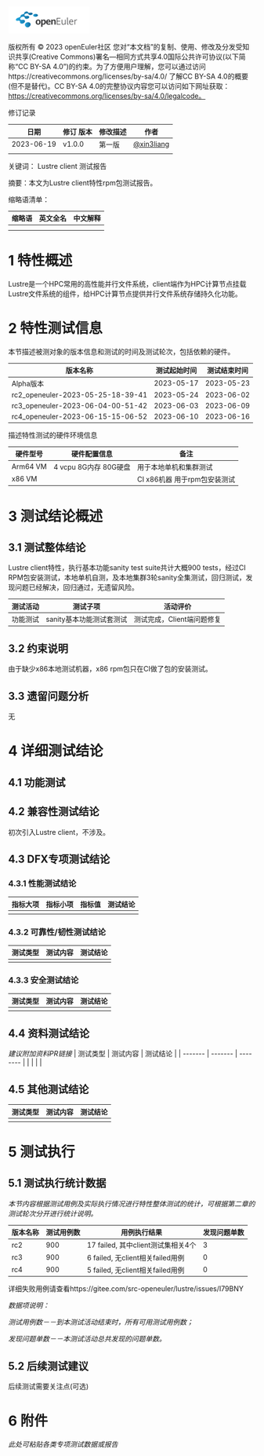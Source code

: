 ![avatar](../../images/openEuler.png)


版权所有 © 2023  openEuler社区
 您对“本文档”的复制、使用、修改及分发受知识共享(Creative Commons)署名—相同方式共享4.0国际公共许可协议(以下简称“CC BY-SA 4.0”)的约束。为了方便用户理解，您可以通过访问https://creativecommons.org/licenses/by-sa/4.0/ 了解CC BY-SA 4.0的概要 (但不是替代)。CC BY-SA 4.0的完整协议内容您可以访问如下网址获取：https://creativecommons.org/licenses/by-sa/4.0/legalcode。

修订记录

| 日期 | 修订   版本 | 修改描述 | 作者 |
| ---- | ----------- | -------- | ---- |
| 2023-06-19 | v1.0.0 | 第一版 | [@xin3liang](https://gitee.com/xin3liang) |
|      |             |          |      |

关键词： Lustre client 测试报告

摘要：本文为Lustre client特性rpm包测试报告。


缩略语清单：

| 缩略语 | 英文全名 | 中文解释 |
| ------ | -------- | -------- |
|        |          |          |
|        |          |          |

# 1     特性概述

Lustre是一个HPC常用的高性能并行文件系统，client端作为HPC计算节点挂载Lustre文件系统的组件，给HPC计算节点提供并行文件系统存储持久化功能。

# 2     特性测试信息

本节描述被测对象的版本信息和测试的时间及测试轮次，包括依赖的硬件。

| 版本名称 | 测试起始时间 | 测试结束时间 |
| -------- | ------------ | ------------ |
| Alpha版本 | 2023-05-17 | 2023-05-23 |
| rc2_openeuler-2023-05-25-18-39-41 | 2023-05-24 | 2023-06-02 |
| rc3_openeuler-2023-06-04-00-51-42 | 2023-06-03 | 2023-06-09 |
| rc4_openeuler-2023-06-15-15-06-52 | 2023-06-10 | 2023-06-16 |


描述特性测试的硬件环境信息

| 硬件型号 | 硬件配置信息 | 备注 |
| -------- | ------------ | ---- |
| Arm64 VM | 4 vcpu 8G内存 80G硬盘 |  用于本地单机和集群测试 |
| x86 VM | | CI x86机器 用于rpm包安装测试 |


# 3     测试结论概述

## 3.1   测试整体结论

Lustre client特性，执行基本功能sanity test suite共计大概900 tests，经过CI RPM包安装测试，本地单机自测，及本地集群3轮sanity全集测试，回归测试，发现问题已经解决，回归通过，无遗留风险。


| 测试活动 | 测试子项 | 活动评价 |
| ------- | -------- | ------- |
| 功能测试 | sanity基本功能测试套测试 | 测试完成，Client端问题修复 |


## 3.2   约束说明

由于缺少x86本地测试机器，x86 rpm包只在CI做了包的安装测试。

## 3.3   遗留问题分析

无

# 4 详细测试结论

## 4.1 功能测试


## 4.2 兼容性测试结论

初次引入Lustre client，不涉及。

## 4.3 DFX专项测试结论

### 4.3.1 性能测试结论

| 指标大项 | 指标小项 | 指标值 | 测试结论 |
| ------- | ------- | ------ | ------- |
|         |         |        |         |

### 4.3.2 可靠性/韧性测试结论

| 测试类型 | 测试内容 | 测试结论 |
| ------- | ------- | -------- |
|         |         |          |

### 4.3.3 安全测试结论

| 测试类型 | 测试内容 | 测试结论 |
| ------- | ------- | -------- |
|         |         |          |

## 4.4 资料测试结论
*建议附加资料PR链接*
| 测试类型 | 测试内容 | 测试结论 |
| ------- | ------- | -------- |
|         |         |          |

## 4.5 其他测试结论

| 测试类型 | 测试内容 | 测试结论 |
| ------- | ------- | -------- |
|         |         |          |

# 5     测试执行

## 5.1   测试执行统计数据

*本节内容根据测试用例及实际执行情况进行特性整体测试的统计，可根据第二章的测试轮次分开进行统计说明。*

| 版本名称 | 测试用例数 | 用例执行结果 | 发现问题单数 |
| -------- | ---------- | ------------ | ------------ |
| rc2 | 900 | 17 failed, 其中client测试集相关4个 | 3 |
| rc3 | 900 | 6 failed, 无client相关failed用例 | 0 |
| rc4 | 900 | 5 failed, 无client相关failed用例 | 0 |

详细失败用例请查看https://gitee.com/src-openeuler/lustre/issues/I79BNY

*数据项说明：*

*测试用例数－－到本测试活动结束时，所有可用测试用例数；*

*发现问题单数－－本测试活动总共发现的问题单数。*

## 5.2   后续测试建议

后续测试需要关注点(可选)

# 6     附件

*此处可粘贴各类专项测试数据或报告*
